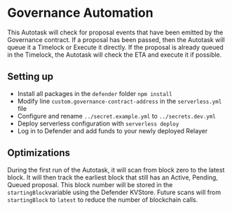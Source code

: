 # Governance Automation

This Autotask will check for proposal events that have been emitted by the Governance contract. If a proposal has been passed, then the Autotask will queue it a Timelock or Execute it directly. If the proposal is already queued in the Timelock, the Autotask will check the ETA and execute it if possible. 

## Setting up
- Install all packages in the `defender` folder `npm install`
- Modify line `custom.governance-contract-address` in the `serverless.yml` file
- Configure and rename `../secret.example.yml` to `../secrets.dev.yml`
- Deploy serverless configuration with `serverless deploy`
- Log in to Defender and add funds to your newly deployed Relayer

## Optimizations

During the first run of the Autotask, it will scan from block zero to the latest block. It will then track the earliest block that still has an Active, Pending, Queued proposal. This block number will be stored in the `startingBlock`variable using the Defender KVStore. Future scans will from `startingBlock` to `latest` to reduce the number of blockchain calls.